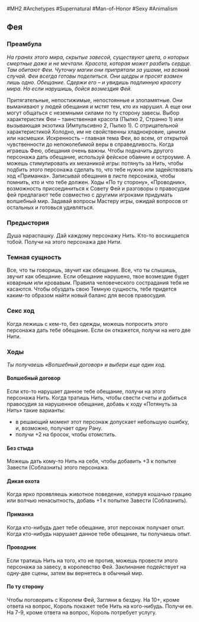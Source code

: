 #MH2 #Archetypes #Supernatural #Man-of-Honor #Sexy #Animalism 
## Фея

### Преамбула

*На гранях этого мира, скрытые завесой, существуют цвета, о которых смертные даже и не мечтали. Красота, которая может разбить сердце. Там обитают Феи. Чуточку магии они припрятали за ушами, на всякий случай.*
*Феи всегда готовы поделиться. Они щедры и просят взамен лишь одно. Обещание. Сдержи его – и увидишь подлинную красоту мира. Но если нарушишь, бойся возмездия Фей.*

Притягательные, непостижимые, непостоянные и злопамятные. Они выманивают у людей обещания и мстят тем, кто их нарушил. А еще они могут общаться с неземными силами по ту сторону завесы. 
Выбор характеристик Феи – таинственная красота (Пылко 2, Странно 1) или вызывающая экзотика (Импульсивно 2, Пылко 1). С отрицательной характеристикой Холодно, им не свойственны хладнокровие, цинизм или насмешки. Искренность – главная тема Феи, во всем, от открытой чувственности до непоколебимой веры в справедливость. 
Когда играешь Фею, обещания очень важны. Чтобы подначить другого персонажа дать обещание, используй фейское обаяние и остроумие. А можешь стимулировать их механикой игры: потянуть за Нить, чтобы подбить этого персонажа сделать то, что тебе нужно или задействовать ход «Приманка». 
Записывай обещания в листе персонажа, чтобы помнить, кто и что тебе должен. 
Ходы «По ту сторону», «Проводник», возможность присоединиться к Совету Фей и разговоры о правосудии фей предлагают тебе совместно с другими игроками придумать волшебный мир. Задавай вопросы Мастеру игры, ожидай вопросов от остальных и готовься удивляться.

### Предыстория

Душа нараспашку. Дай каждому персонажу Нить. 
Кто-то восхищается тобой. Получи на этого персонажа две Нити.

### Темная сущность

Все, что ты говоришь, звучит как обещание. Все, что ты слышишь, звучит как обещание. Если обещание нарушено, твое возмездие будет коварным или кровавым. Правила человеческого сострадания тебя не касаются. Чтобы обуздать свою Темную сущность, тебе придется каким-то образом найти новый баланс для весов правосудия.

### Секс ход

Когда лежишь с кем-то, без одежды, можешь попросить этого персонажа дать тебе обещание. Если он откажется, получи на него две Нити.

### Ходы
*Ты получаешь «Волшебный договор» и выбери еще один ход.*

#### Волшебный договор 
Если кто-то нарушает данное тебе обещание, получи на этого персонажа Нить. Когда тратишь Нить, чтобы свести счеты и добиться правосудия за нарушенное обещание, добавь к ходу «Потянуть за Нить» такие варианты: 
- в решающий момент этот персонаж допускает небольшую ошибку, и, возможно, получает одну Рану. 
- получи +2 на бросок, чтобы отомстить.

#### Без стыда 
Можешь дать кому-то Нить на себя, чтобы добавить +3 к попытке Завести (Соблазнить) этого персонажа.

#### Дикая охота 
Когда ярко проявляешь животное поведение, копируя кошачью грацию или волчью ненасытность, добавь +1 к попытке Завести (Соблазнить).

#### Приманка
Когда кто-нибудь дает тебе обещание, этот персонаж получает опыт. Когда кто-нибудь нарушает данное тебе обещание, ты получаешь опыт.

#### Проводник 
Если тратишь Нить на того, кто не против, можешь провести этого персонажа за завесу, в королевство Фей. Заклинание подействует на одну-две сцены, затем вы вернетесь в обычный мир.

#### По ту сторону 
Чтобы поговорить с Королем Фей, Загляни в бездну. На 10+, кроме ответа на вопрос, Король покажет тебе Нить на кого-нибудь. Получи ее. На 7-9, кроме ответа на вопрос, Король потребует услугу.